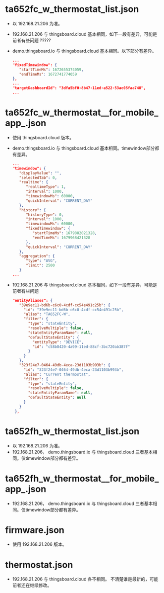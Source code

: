 # ta652fc_w_thermostat_list.json

* 以 192.168.21.206 为准。
* 192.168.21.206 与 thingsboard.cloud 基本相同，如下一段有差异，可能是前者有些问题
   ?????
* demo.thingsboard.io 与 thingsboard.cloud 基本相同。以下部分有差异。

   ```json
   ...
   "fixedTimewindow": {
      "startTimeMs": 1672655374059,
      "endTimeMs": 1672741774059
   },
   ...
   "targetDashboardId": "3dfa5bf0-8b47-11ed-a522-53ac05faa748",
   ...
   ```

# ta652fc_w_thermostat__for_mobile_app_.json

* 使用 thingsboard.cloud 版本。

* demo.thingsboard.io 与 thingsboard.cloud 基本相同。timewindow部分都有差异。

   ```json
   ...
   "timewindow": {
      "displayValue": "",
      "selectedTab": 0,
      "realtime": {
         "realtimeType": 1,
         "interval": 1000,
         "timewindowMs": 60000,
         "quickInterval": "CURRENT_DAY"
      },
      "history": {
         "historyType": 0,
         "interval": 1000,
         "timewindowMs": 60000,
         "fixedTimewindow": {
            "startTimeMs": 1679882021328,
            "endTimeMs": 1679968421328
         },
         "quickInterval": "CURRENT_DAY"
      },
      "aggregation": {
         "type": "AVG",
         "limit": 2500
      }
   ...
   ```

* 192.168.21.206 与 thingsboard.cloud 基本相同，如下一段有差异，可能是前者有些问题

   ```json
   "entityAliases": {
      "39e9ec11-bd6b-c6c0-4cdf-cc54e491c25b": {
        "id": "39e9ec11-bd6b-c6c0-4cdf-cc54e491c25b",
        "alias": "TA652FC-W",
        "filter": {
          "type": "stateEntity",
          "resolveMultiple": false,
          "stateEntityParamName": null,
          "defaultStateEntity": {
            "entityType": "DEVICE",
            "id": "c58b8420-4a99-11ed-88cf-3bc720ab387f"
          }
        }
      },
      "323f24e7-0464-49db-4eca-23d1103b993b": {
        "id": "323f24e7-0464-49db-4eca-23d1103b993b",
        "alias": "Current thermostat",
        "filter": {
          "type": "stateEntity",
          "resolveMultiple": false,
          "stateEntityParamName": null,
          "defaultStateEntity": null
        }
      }
    },
    ```


# ta652fh_w_thermostat_list.json

* 以 192.168.21.206 为准。
* 192.168.21.206， demo.thingsboard.io 与 thingsboard.cloud 三者基本相同。仅timewindow部分都有差异。

# ta652fh_w_thermostat__for_mobile_app_.json

* 192.168.21.206， demo.thingsboard.io 与 thingsboard.cloud 三者基本相同。仅timewindow部分都有差异。

# firmware.json

* 使用 192.168.21.206 版本。

# thermostat.json

* 192.168.21.206 与 thingsboard.cloud 各不相同。 不清楚谁是最新的，可能前者还在继续修改。
